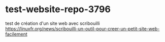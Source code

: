 # test-website-repo-3796
test de création d'un site web avec  scribouilli  https://linuxfr.org/news/scribouilli-un-outil-pour-creer-un-petit-site-web-facilement
